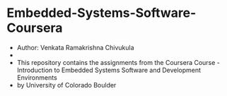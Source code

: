 
# Embedded-Systems-Software-Coursera
* Author: Venkata Ramakrishna Chivukula
* 
* This repository contains the assignments from the Coursera Course - Introduction to Embedded Systems Software and Development Environments
* by University of Colorado Boulder
